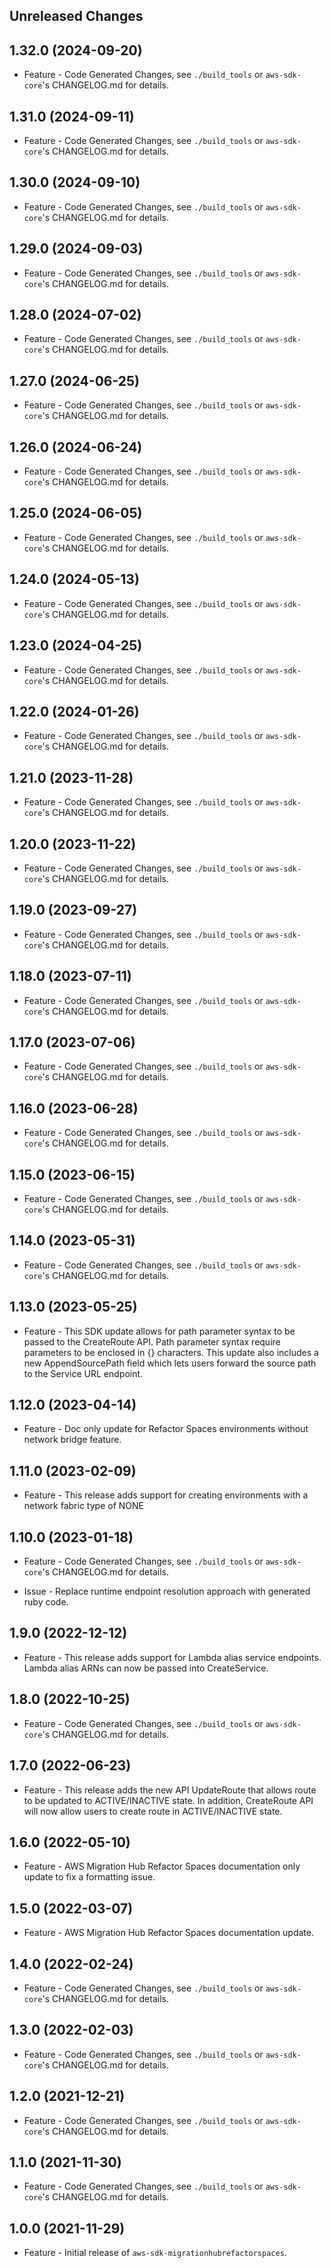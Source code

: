 Unreleased Changes
------------------

1.32.0 (2024-09-20)
------------------

* Feature - Code Generated Changes, see `./build_tools` or `aws-sdk-core`'s CHANGELOG.md for details.

1.31.0 (2024-09-11)
------------------

* Feature - Code Generated Changes, see `./build_tools` or `aws-sdk-core`'s CHANGELOG.md for details.

1.30.0 (2024-09-10)
------------------

* Feature - Code Generated Changes, see `./build_tools` or `aws-sdk-core`'s CHANGELOG.md for details.

1.29.0 (2024-09-03)
------------------

* Feature - Code Generated Changes, see `./build_tools` or `aws-sdk-core`'s CHANGELOG.md for details.

1.28.0 (2024-07-02)
------------------

* Feature - Code Generated Changes, see `./build_tools` or `aws-sdk-core`'s CHANGELOG.md for details.

1.27.0 (2024-06-25)
------------------

* Feature - Code Generated Changes, see `./build_tools` or `aws-sdk-core`'s CHANGELOG.md for details.

1.26.0 (2024-06-24)
------------------

* Feature - Code Generated Changes, see `./build_tools` or `aws-sdk-core`'s CHANGELOG.md for details.

1.25.0 (2024-06-05)
------------------

* Feature - Code Generated Changes, see `./build_tools` or `aws-sdk-core`'s CHANGELOG.md for details.

1.24.0 (2024-05-13)
------------------

* Feature - Code Generated Changes, see `./build_tools` or `aws-sdk-core`'s CHANGELOG.md for details.

1.23.0 (2024-04-25)
------------------

* Feature - Code Generated Changes, see `./build_tools` or `aws-sdk-core`'s CHANGELOG.md for details.

1.22.0 (2024-01-26)
------------------

* Feature - Code Generated Changes, see `./build_tools` or `aws-sdk-core`'s CHANGELOG.md for details.

1.21.0 (2023-11-28)
------------------

* Feature - Code Generated Changes, see `./build_tools` or `aws-sdk-core`'s CHANGELOG.md for details.

1.20.0 (2023-11-22)
------------------

* Feature - Code Generated Changes, see `./build_tools` or `aws-sdk-core`'s CHANGELOG.md for details.

1.19.0 (2023-09-27)
------------------

* Feature - Code Generated Changes, see `./build_tools` or `aws-sdk-core`'s CHANGELOG.md for details.

1.18.0 (2023-07-11)
------------------

* Feature - Code Generated Changes, see `./build_tools` or `aws-sdk-core`'s CHANGELOG.md for details.

1.17.0 (2023-07-06)
------------------

* Feature - Code Generated Changes, see `./build_tools` or `aws-sdk-core`'s CHANGELOG.md for details.

1.16.0 (2023-06-28)
------------------

* Feature - Code Generated Changes, see `./build_tools` or `aws-sdk-core`'s CHANGELOG.md for details.

1.15.0 (2023-06-15)
------------------

* Feature - Code Generated Changes, see `./build_tools` or `aws-sdk-core`'s CHANGELOG.md for details.

1.14.0 (2023-05-31)
------------------

* Feature - Code Generated Changes, see `./build_tools` or `aws-sdk-core`'s CHANGELOG.md for details.

1.13.0 (2023-05-25)
------------------

* Feature - This SDK update allows for path parameter syntax to be passed to the CreateRoute API. Path parameter syntax require parameters to be enclosed in {} characters. This update also includes a new AppendSourcePath field which lets users forward the source path to the Service URL endpoint.

1.12.0 (2023-04-14)
------------------

* Feature - Doc only update for Refactor Spaces environments without network bridge feature.

1.11.0 (2023-02-09)
------------------

* Feature - This release adds support for creating environments with a network fabric type of NONE

1.10.0 (2023-01-18)
------------------

* Feature - Code Generated Changes, see `./build_tools` or `aws-sdk-core`'s CHANGELOG.md for details.

* Issue - Replace runtime endpoint resolution approach with generated ruby code.

1.9.0 (2022-12-12)
------------------

* Feature - This release adds support for Lambda alias service endpoints. Lambda alias ARNs can now be passed into CreateService.

1.8.0 (2022-10-25)
------------------

* Feature - Code Generated Changes, see `./build_tools` or `aws-sdk-core`'s CHANGELOG.md for details.

1.7.0 (2022-06-23)
------------------

* Feature - This release adds the new API UpdateRoute that allows route to be updated to ACTIVE/INACTIVE state. In addition, CreateRoute API will now allow users to create route in ACTIVE/INACTIVE state.

1.6.0 (2022-05-10)
------------------

* Feature - AWS Migration Hub Refactor Spaces documentation only update to fix a formatting issue.

1.5.0 (2022-03-07)
------------------

* Feature - AWS Migration Hub Refactor Spaces documentation update.

1.4.0 (2022-02-24)
------------------

* Feature - Code Generated Changes, see `./build_tools` or `aws-sdk-core`'s CHANGELOG.md for details.

1.3.0 (2022-02-03)
------------------

* Feature - Code Generated Changes, see `./build_tools` or `aws-sdk-core`'s CHANGELOG.md for details.

1.2.0 (2021-12-21)
------------------

* Feature - Code Generated Changes, see `./build_tools` or `aws-sdk-core`'s CHANGELOG.md for details.

1.1.0 (2021-11-30)
------------------

* Feature - Code Generated Changes, see `./build_tools` or `aws-sdk-core`'s CHANGELOG.md for details.

1.0.0 (2021-11-29)
------------------

* Feature - Initial release of `aws-sdk-migrationhubrefactorspaces`.

